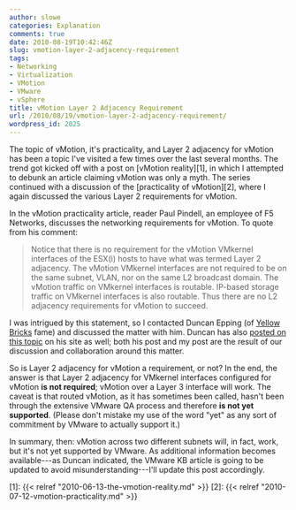 ```yaml
---
author: slowe
categories: Explanation
comments: true
date: 2010-08-19T10:42:46Z
slug: vmotion-layer-2-adjacency-requirement
tags:
- Networking
- Virtualization
- VMotion
- VMware
- vSphere
title: vMotion Layer 2 Adjacency Requirement
url: /2010/08/19/vmotion-layer-2-adjacency-requirement/
wordpress_id: 2025
---
```


The topic of vMotion, it's practicality, and Layer 2 adjacency for vMotion has been a topic I've visited a few times over the last several months. The trend got kicked off with a post on [vMotion reality][1], in which I attempted to debunk an article claiming vMotion was only a myth. The series continued with a discussion of the [practicality of vMotion][2], where I again discussed the various Layer 2 requirements for vMotion.

In the vMotion practicality article, reader Paul Pindell, an employee of F5 Networks, discusses the networking requirements for vMotion. To quote from his comment:

>Notice that there is no requirement for the vMotion VMkernel interfaces of the ESX(i) hosts to have what was termed Layer 2 adjacency. The vMotion VMkernel interfaces are not required to be on the same subnet, VLAN, nor on the same L2 broadcast domain. The vMotion traffic on VMkernel interfaces is routable. IP-based storage traffic on VMkernel interfaces is also routable. Thus there are no L2 adjacency requirements for vMotion to succeed.

I was intrigued by this statement, so I contacted Duncan Epping (of [Yellow Bricks](http://www.yellow-bricks.com/) fame) and discussed the matter with him. Duncan has also [posted on this topic](http://www.yellow-bricks.com/2010/08/19/layer-2-adjacency-for-vmotion-vmkernel/) on his site as well; both his post and my post are the result of our discussion and collaboration around this matter.

So is Layer 2 adjacency for vMotion a requirement, or not? In the end, the answer is that Layer 2 adjacency for VMkernel interfaces configured for vMotion **is not required**; vMotion over a Layer 3 interface will work. The caveat is that routed vMotion, as it has sometimes been called, hasn't been through the extensive VMware QA process and therefore **is not yet supported**. (Please don't mistake my use of the word "yet" as any sort of commitment by VMware to actually support it.)

In summary, then: vMotion across two different subnets will, in fact, work, but it's not yet supported by VMware. As additional information becomes available---as Duncan indicated, the VMware KB article is going to be updated to avoid misunderstanding---I'll update this post accordingly.

[1]: {{< relref "2010-06-13-the-vmotion-reality.md" >}}
[2]: {{< relref "2010-07-12-vmotion-practicality.md" >}}
